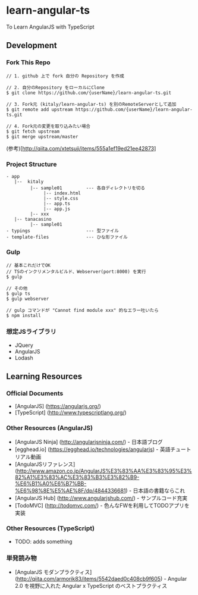 # learn-angular-ts
To Learn AngularJS with TypeScript

## Development

### Fork This Repo

```
// 1. github 上で fork 自分の Repository を作成

// 2. 自分のRepository をローカルにClone
$ git clone https://github.com/{userName}/learn-angular-ts.git

// 3. Fork元 (kitaly/learn-angular-ts) を別のRemoteServerとして追加
$ git remote add upstream https://github.com/{userName}/learn-angular-ts.git

// 4. Fork元の変更を取り込みたい場合
$ git fetch upstream
$ git merge upstream/master
```
(参考)[http://qiita.com/xtetsuji/items/555a1ef19ed21ee42873]

### Project Structure

```
- app
   |--  kitaly
         |-- sample01         --- 各自ディレクトリを切る
              |-- index.html
              |-- style.css
              |-- app.ts
              |-- app.js
         |-- xxx
   |-- tanacasino
         |-- sample01
- typings                     --- 型ファイル
- template-files              --- ひな形ファイル
```

### Gulp
```
// 基本これだけでOK
// TSのインクリメンタルビルド、Webserver(port:8000) を実行
$ gulp

// その他
$ gulp ts
$ gulp webserver

// gulp コマンドが "Cannot find module xxx" 的なエラー吐いたら
$ npm install
```

### 想定JSライブラリ
- JQuery
- AngularJS
- Lodash


## Learning Resources

### Official Documents
- [AngularJS] (https://angularjs.org/)
- [TypeScript] (http://www.typescriptlang.org/)

### Other Resources (AngularJS)

- [AngularJS Ninja] (http://angularjsninja.com/) - 日本語ブログ
- [egghead.io] (https://egghead.io/technologies/angularjs) - 英語チュートリアル動画
- [AngularJSリファレンス] (http://www.amazon.co.jp/AngularJS%E3%83%AA%E3%83%95%E3%82%A1%E3%83%AC%E3%83%B3%E3%82%B9-%E6%B1%A0%E6%B7%BB-%E6%98%8E%E5%AE%8F/dp/4844336681) - 日本語の書籍ならこれ
- [AngularJS Hub] (http://www.angularjshub.com/) - サンプルコード充実
- [TodoMVC] (http://todomvc.com/) - 色んなFWを利用してTODOアプリを実装

### Other Resources (TypeScript)
- TODO: adds something

### 単発読み物
- [AngularJS モダンプラクティス] (http://qiita.com/armorik83/items/5542daed0c408cb9f605) - Angular 2.0 を視野に入れた Angular x TypeScript のベストプラクティス
